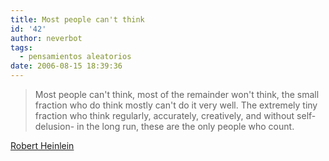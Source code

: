 ```yaml
---
title: Most people can't think
id: '42'
author: neverbot
tags:
  - pensamientos aleatorios
date: 2006-08-15 18:39:36
---
```


> Most people can't think, most of the remainder won't think, the small fraction who do think mostly can't do it very well. The extremely tiny fraction who think regularly, accurately, creatively, and without self-delusion- in the long run, these are the only people who count.

[Robert Heinlein](http://en.wikipedia.org/wiki/Robert_A._Heinlein)
